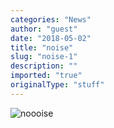 ```yaml
---
categories: "News"
author: "guest"
date: "2018-05-02"
title: "noise"
slug: "noise-1"
description: ""
imported: "true"
originalType: "stuff"
---
```



![noooise](_02.05.2018-18.48.35.gif) 

